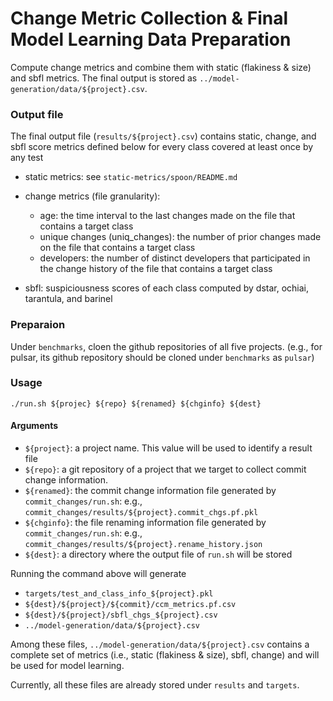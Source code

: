 # Change Metric Collection & Final Model Learning Data Preparation 

Compute change metrics and combine them with static (flakiness & size) and sbfl metrics. 
The final output is stored as `../model-generation/data/${project}.csv`.

### Output file

The final output file (`results/${project}.csv`) contains static, change, and sbfl score metrics defined below 
for every class covered at least once by any test

- static metrics: see `static-metrics/spoon/README.md`
- change metrics (file granularity):
    - age: the time interval to the last changes made on the file that contains a target class
    - unique changes (uniq_changes): the number of prior changes made on the file that contains a target class
    - developers: the number of distinct developers that participated in the change history of the file that contains a target class

- sbfl: suspiciousness scores of each class computed by dstar, ochiai, tarantula, and barinel


### Preparaion 

Under `benchmarks`, cloen the github repositories of all five projects.
(e.g., for pulsar, its github repository should be cloned under `benchmarks` as `pulsar`)

### Usage 

`./run.sh ${projec} ${repo} ${renamed} ${chginfo} ${dest}` 

#### Arguments
- `${project}`: a project name. This value will be used to identify a result file 
- `${repo}`: a git repository of a project that we target to collect commit change information. 
- `${renamed}`: the commit change information file generated by `commit_changes/run.sh`: e.g., `commit_changes/results/${project}.commit_chgs.pf.pkl`
- `${chginfo}`: the file renaming information file generated by `commit_changes/run.sh`: e.g., `commit_changes/results/${project}.rename_history.json`
- `${dest}`: a directory where the output file of `run.sh` will be stored

Running the command above will generate

- `targets/test_and_class_info_${project}.pkl`
- `${dest}/${project}/${commit}/ccm_metrics.pf.csv`
- `${dest}/${project}/sbfl_chgs_${project}.csv`
- `../model-generation/data/${project}.csv`

Among these files, `../model-generation/data/${project}.csv` contains a complete set of metrics (i.e., static (flakiness & size), sbfl, change) 
and will be used for model learning.

Currently, all these files are already stored under `results` and `targets`.

